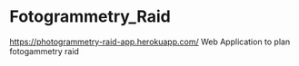 # Fotogrammetry_Raid
https://photogrammetry-raid-app.herokuapp.com/
Web Application to plan fotogammetry raid
